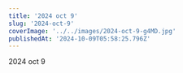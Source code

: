 ```yaml
---
title: '2024 oct 9'
slug: '2024-oct-9'
coverImage: '../../images/2024-oct-9-g4MD.jpg'
publishedAt: '2024-10-09T05:58:25.796Z'
---
```


2024 oct 9
